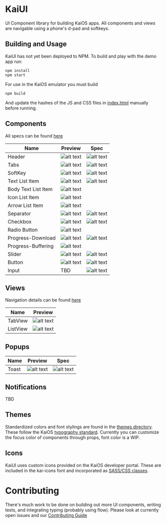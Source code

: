 # KaiUI

UI Component library for building KaiOS apps. All components and views are navigable using a phone's d-pad and softkeys.

## Building and Usage

KaiUI has not yet been deployed to NPM. To build and play with the demo app run:

```
npm install
npm start
```

For use in the KaiOS emulator you must build

```
npm build
```

And update the hashes of the JS and CSS files in [index.html](https://github.com/AdrianMachado/KaiUI/blob/master/index.html) manually before running.

## Components

All specs can be found [here](https://developer.kaiostech.com/design-guide/ui-component)

| Name                | Preview                                                                                  | Spec                                                                           |
| ------------------- | ---------------------------------------------------------------------------------------- | ------------------------------------------------------------------------------ |
| Header              | ![alt text](./component_screenshots/kaiui-header.png 'Header')                           | ![alt text](./component_screenshots/kaiui-header-spec.png 'Header spec')       |
| Tabs                | ![alt text](./component_screenshots/kaiui-tabs.gif 'Tabs')                               | ![alt text](./component_screenshots/kaiui-tabs-spec.png 'Header spec')         |
| SoftKey             | ![alt text](./component_screenshots/kaiui-softkey.png 'Tabs')                            | ![alt text](./component_screenshots/kaiui-softkey-spec.png 'Header spec')      |
| Text List Item      | ![alt text](./component_screenshots/kaiui-text-list-item.png 'Text List Item')           | ![alt text](./component_screenshots/kaiui-list-item-spec.png 'List item spec') |
| Body Text List Item | ![alt text](./component_screenshots/kaiui-body-text-list-item.png 'Body Text List Item') |                                                                                |
| Icon List Item      | ![alt text](./component_screenshots/kaiui-icon-list-item.png 'Icon List Item')           |                                                                                |
| Arrow List Item     | ![alt text](./component_screenshots/kaiui-arrow-list-item.png 'Arrow Text List Item')    |                                                                                |
| Separator           | ![alt text](./component_screenshots/kaiui-separator.png 'Separator')                     | ![alt text](./component_screenshots/kaiui-separator-spec.png 'Separator spec') |
| Checkbox            | ![alt text](./component_screenshots/kaiui-cb.png 'Checkbox')                             | ![alt text](./component_screenshots/kaiui-cb-spec.png 'Checkbox spec')         |
| Radio Button        | ![alt text](./component_screenshots/kaiui-rb.png 'Radio button')                         |                                                                                |
| Progress-Download   | ![alt text](./component_screenshots/kaiui-progress-download.png 'Download')              | ![alt text](./component_screenshots/kaiui-progress-spec.png 'Progress spec')   |
| Progress-Buffering  | ![alt text](./component_screenshots/kaiui-progress-buffer.gif 'Buffering')               |                                                                                |
| Slider              | ![alt text](./component_screenshots/kaiui-slider.gif 'Slider')                           | ![alt text](./component_screenshots/kaiui-slider-spec.png 'Slider spec')       |
| Button              | ![alt text](./component_screenshots/kaiui-button.png 'Button')                           | ![alt text](./component_screenshots/kaiui-button-spec.png 'Button spec')       |
| Input               | TBD                                                                                      | ![alt text](./component_screenshots/kaiui-input.png 'Input')                   |


## Views

Navigation details can be found [here](https://developer.kaiostech.com/design-guide/basic-navigation)

| Name     | Preview                                                              |
| -------- | -------------------------------------------------------------------- |
| TabView  | ![alt text](./component_screenshots/kaiui-tab-view.gif 'Tab view')   |
| ListView | ![alt text](./component_screenshots/kaiui-list-view.gif 'List view') |

## Popups

| Name                | Preview                                                                                  | Spec                                                                           |
| ------------------- | ---------------------------------------------------------------------------------------- | ------------------------------------------------------------------------------ |
| Toast               | ![alt text](./component_screenshots/kaiui-toast.gif 'Toast')                             | ![alt text](./component_screenshots/kaiui-toast-spec.png 'Toast')              |

## Notifications

TBD

## Themes

Standardized colors and font stylings are found in the [themes directory](https://github.com/AdrianMachado/KaiUI/tree/master/src/theme). These follow the KaiOS [typography standard](https://developer.kaiostech.com/design-guide/typography).
Currently you can customize the focus color of components through props, font color is a WIP.

## Icons

KaiUI uses custom icons provided on the KaiOS developer portal. These are included in the kai-icons font and incorporated as [SASS/CSS classes](https://github.com/AdrianMachado/KaiUI/tree/master/src/kai-font).

# Contributing

There's much work to be done on building out more UI components, writing tests, and integrating typing (probably using flow).
Please look at currently open issues and our [Contributing Guide](https://github.com/AdrianMachado/KaiUI/blob/master/CONTRIBUTING.md)
